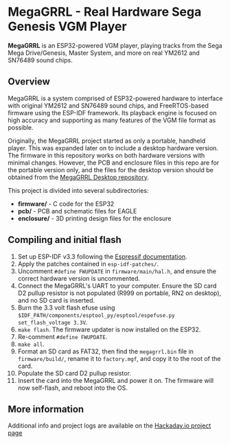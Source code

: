 MegaGRRL - Real Hardware Sega Genesis VGM Player
========
**MegaGRRL** is an ESP32-powered VGM player, playing tracks from the Sega Mega Drive/Genesis, Master System, and more on real YM2612 and SN76489 sound chips.

## Overview
MegaGRRL is a system comprised of ESP32-powered hardware to interface with original YM2612 and SN76489 sound chips, and FreeRTOS-based firmware using the ESP-IDF framework. Its playback engine is focused on high accuracy and supporting as many features of the VGM file format as possible.

Originally, the MegaGRRL project started as only a portable, handheld player. This was expanded later on to include a desktop hardware version. The firmware in this repository works on both hardware versions with minimal changes. However, the PCB and enclosure files in this repo are for the portable version only, and the files for the desktop version should be obtained from the [MegaGRRL Desktop repository](https://git.agiri.ninja/natalie/MegaGRRL_Desktop).

This project is divided into several subdirectories:
  * **firmware/** - C code for the ESP32
  * **pcb/** - PCB and schematic files for EAGLE
  * **enclosure/** - 3D printing design files for the enclosure

## Compiling and initial flash
1. Set up ESP-IDF v3.3 following the [Espressif documentation](https://docs.espressif.com/projects/esp-idf/en/v3.3/get-started/index.html).
2. Apply the patches contained in `esp-idf-patches/`.
3. Uncomment `#define FWUPDATE` in `firmware/main/hal.h`, and ensure the correct hardware version is uncommented.
4. Connect the MegaGRRL's UART to your computer. Ensure the SD card D2 pullup resistor is not populated (R999 on portable, RN2 on desktop), and no SD card is inserted.
5. Burn the 3.3 volt flash efuse using `$IDF_PATH/components/esptool_py/esptool/espefuse.py set_flash_voltage 3.3V`.
5. `make flash`. The firmware updater is now installed on the ESP32.
6. Re-comment `#define FWUPDATE`.
7. `make all`.
8. Format an SD card as FAT32, then find the `megagrrl.bin` file in `firmware/build/`, rename it to `factory.mgf`, and copy it to the root of the card.
9. Populate the SD card D2 pullup resistor.
10. Insert the card into the MegaGRRL and power it on. The firmware will now self-flash, and reboot into the OS.

## More information

Additional info and project logs are available on the [Hackaday.io project page](https://hackaday.io/project/161741-megagrrl-portable-ym2612-vgm-player)
